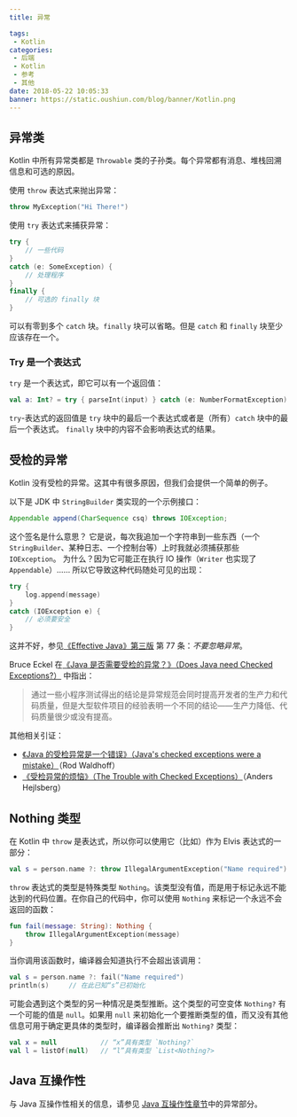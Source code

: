 ```yaml
---
title: 异常

tags:
 - Kotlin
categories:
 - 后端
 - Kotlin
 - 参考
 - 其他
date: 2018-05-22 10:05:33
banner: https://static.oushiun.com/blog/banner/Kotlin.png
---
```


## 异常类

Kotlin 中所有异常类都是 `Throwable` 类的子孙类。每个异常都有消息、堆栈回溯信息和可选的原因。

<!-- more -->

使用 `throw` 表达式来抛出异常：

```kotlin
throw MyException("Hi There!")
```

使用 `try` 表达式来捕获异常：

```kotlin
try {
    // 一些代码
}
catch (e: SomeException) {
    // 处理程序
}
finally {
    // 可选的 finally 块
}
```

可以有零到多个 `catch` 块。`finally` 块可以省略。但是 `catch` 和 `finally` 块至少应该存在一个。

### Try 是一个表达式

`try` 是一个表达式，即它可以有一个返回值：

```kotlin
val a: Int? = try { parseInt(input) } catch (e: NumberFormatException) { null }
```

`try`-表达式的返回值是 `try` 块中的最后一个表达式或者是（所有）`catch` 块中的最后一个表达式。
`finally` 块中的内容不会影响表达式的结果。

## 受检的异常

Kotlin 没有受检的异常。这其中有很多原因，但我们会提供一个简单的例子。

以下是 JDK 中 `StringBuilder` 类实现的一个示例接口：

```java
Appendable append(CharSequence csq) throws IOException;
```

这个签名是什么意思？ 它是说，每次我追加一个字符串到一些东西（一个 `StringBuilder`、某种日志、一个控制台等）上时我就必须捕获那些 `IOException`。 为什么？因为它可能正在执行 IO 操作（`Writer` 也实现了 `Appendable`）……
所以它导致这种代码随处可见的出现：

```kotlin
try {
    log.append(message)
}
catch (IOException e) {
    // 必须要安全
}
```

这并不好，参见[《Effective Java》第三版](http://www.oracle.com/technetwork/java/effectivejava-136174.html) 第 77 条：_不要忽略异常_。

Bruce Eckel 在[《Java 是否需要受检的异常？》（Does Java need Checked Exceptions?）](http://www.mindview.net/Etc/Discussions/CheckedExceptions) 中指出：

> 通过一些小程序测试得出的结论是异常规范会同时提高开发者的生产力和代码质量，但是大型软件项目的经验表明一个不同的结论——生产力降低、代码质量很少或没有提高。

其他相关引证：

*   [《Java 的受检异常是一个错误》（Java's checked exceptions were a mistake）](http://radio-weblogs.com/0122027/stories/2003/04/01/JavasCheckedExceptionsWereAMistake.html)（Rod Waldhoff）
*   [《受检异常的烦恼》（The Trouble with Checked Exceptions）](http://www.artima.com/intv/handcuffs.html)（Anders Hejlsberg）

## Nothing 类型

在 Kotlin 中 `throw` 是表达式，所以你可以使用它（比如）作为 Elvis 表达式的一部分：

```kotlin
val s = person.name ?: throw IllegalArgumentException("Name required")
```

`throw` 表达式的类型是特殊类型 `Nothing`。该类型没有值，而是用于标记永远不能达到的代码位置。在你自己的代码中，你可以使用 `Nothing` 来标记一个永远不会返回的函数：

```kotlin
fun fail(message: String): Nothing {
    throw IllegalArgumentException(message)
}
```

当你调用该函数时，编译器会知道执行不会超出该调用：

```kotlin
val s = person.name ?: fail("Name required")
println(s)     // 在此已知“s”已初始化
```

可能会遇到这个类型的另一种情况是类型推断。这个类型的可空变体
`Nothing?` 有一个可能的值是 `null`。如果用 `null` 来初始化一个要推断类型的值，而又没有其他信息可用于确定更具体的类型时，编译器会推断出 `Nothing?` 类型：

```kotlin
val x = null           // “x”具有类型 `Nothing?`
val l = listOf(null)   // “l”具有类型 `List<Nothing?>
```

## Java 互操作性

与 Java 互操作性相关的信息，请参见 [Java 互操作性章节](java-interop.html)中的异常部分。
